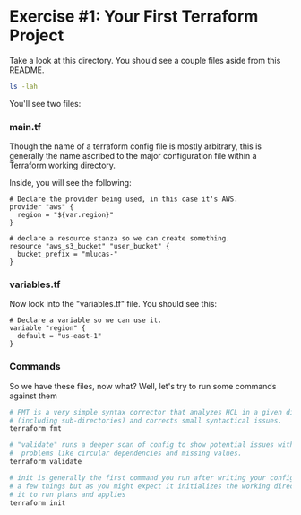 # Exercise #1: Your First Terraform Project

Take a look at this directory.  You should see a couple files aside from this README.

```bash
ls -lah
```

You'll see two files:

### main.tf

Though the name of a terraform config file is mostly arbitrary, 
this is generally the name ascribed to the major configuration 
file within a Terraform working directory.

Inside, you will see the following:

```HCL
# Declare the provider being used, in this case it's AWS.
provider "aws" {
  region = "${var.region}"
}

# declare a resource stanza so we can create something.
resource "aws_s3_bucket" "user_bucket" {
  bucket_prefix = "mlucas-"
}
```

### variables.tf

Now look into the "variables.tf" file.  You should see this:

```hcl
# Declare a variable so we can use it.
variable "region" {
  default = "us-east-1"
}
```

### Commands

So we have these files, now what?  Well, let's try to run some commands against them

```bash
# FMT is a very simple syntax corrector that analyzes HCL in a given directory 
# (including sub-directories) and corrects small syntactical issues.
terraform fmt

# "validate" runs a deeper scan of config to show potential issues with more complex 
#  problems like circular dependencies and missing values.
terraform validate

# init is generally the first command you run after writing your config files.  It does 
# a few things but as you might expect it initializes the working directory to prepare 
# it to run plans and applies
terraform init
```

